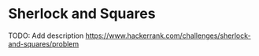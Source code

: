 # Sherlock and Squares
TODO: Add description
https://www.hackerrank.com/challenges/sherlock-and-squares/problem
